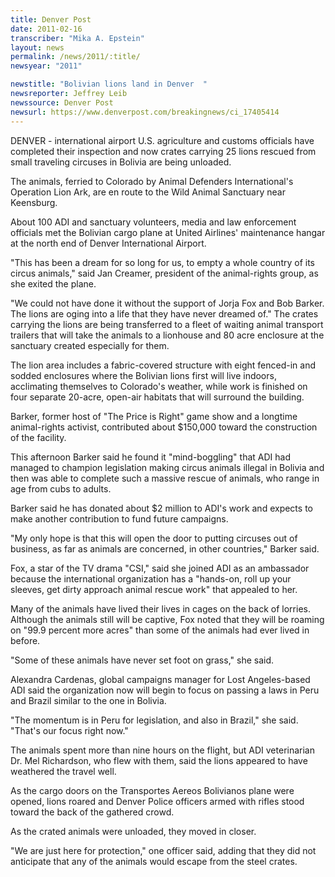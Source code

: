 ```yaml
---
title: Denver Post
date: 2011-02-16
transcriber: "Mika A. Epstein"
layout: news
permalink: /news/2011/:title/
newsyear: "2011"

newstitle: "Bolivian lions land in Denver  "
newsreporter: Jeffrey Leib
newssource: Denver Post
newsurl: https://www.denverpost.com/breakingnews/ci_17405414
---
```


DENVER - international airport U.S. agriculture and customs officials have completed their inspection and now crates carrying 25 lions rescued from small traveling circuses in Bolivia are being unloaded.

The animals, ferried to Colorado by Animal Defenders International's Operation Lion Ark, are en route to the Wild Animal Sanctuary near Keensburg.

About 100 ADI and sanctuary volunteers, media and law enforcement officials met the Bolivian cargo plane at United Airlines' maintenance hangar at the north end of Denver International Airport.

"This has been a dream for so long for us, to empty a whole country of its circus animals," said Jan Creamer, president of the animal-rights group, as she exited the plane.

"We could not have done it without the support of Jorja Fox and Bob Barker. The lions are oging into a life that they have never dreamed of."
The crates carrying the lions are being transferred to a fleet of waiting animal transport trailers that will take the animals to a lionhouse and 80 acre enclosure at the sanctuary created especially for them.

The lion area includes a fabric-covered structure with eight fenced-in and sodded enclosures where the Bolivian lions first will live indoors, acclimating themselves to Colorado's weather, while work is finished on four separate 20-acre, open-air habitats that will surround the building.

Barker, former host of "The Price is Right" game show and a longtime animal-rights activist, contributed about $150,000 toward the construction of the facility.

This afternoon Barker said he found it "mind-boggling" that ADI had managed to champion legislation making circus animals illegal in Bolivia and then was able to complete such a massive rescue of animals, who range in age from cubs to adults.

Barker said he has donated about $2 million to ADI's work and expects to make another contribution to fund future campaigns.

"My only hope is that this will open the door to putting circuses out of business, as far as animals are concerned, in other countries," Barker said.

Fox, a star of the TV drama "CSI," said she joined ADI as an ambassador because the international organization has a "hands-on, roll up your sleeves, get dirty approach animal rescue work" that appealed to her.

Many of the animals have lived their lives in cages on the back of lorries. Although the animals still will be captive, Fox noted that they will be roaming on "99.9 percent more acres" than some of the animals had ever lived in before.

"Some of these animals have never set foot on grass," she said.

Alexandra Cardenas, global campaigns manager for Lost Angeles-based ADI said the organization now will begin to focus on passing a laws in Peru and Brazil similar to the one in Bolivia.

"The momentum is in Peru for legislation, and also in Brazil," she said. "That's our focus right now."

The animals spent more than nine hours on the flight, but ADI veterinarian Dr. Mel Richardson, who flew with them, said the lions appeared to have weathered the travel well.

As the cargo doors on the Transportes Aereos Bolivianos plane were opened, lions roared and Denver Police officers armed with rifles stood toward the back of the gathered crowd.

As the crated animals were unloaded, they moved in closer.

"We are just here for protection," one officer said, adding that they did not anticipate that any of the animals would escape from the steel crates.
